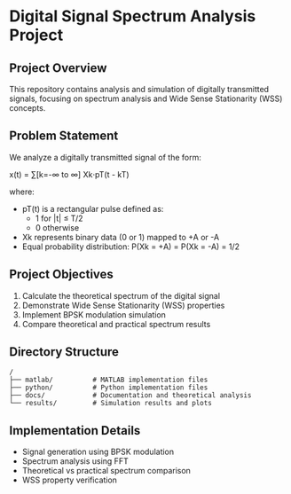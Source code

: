 # Digital Signal Spectrum Analysis Project

## Project Overview
This repository contains analysis and simulation of digitally transmitted signals, focusing on spectrum analysis and Wide Sense Stationarity (WSS) concepts.

## Problem Statement
We analyze a digitally transmitted signal of the form:

x(t) = ∑[k=-∞ to ∞] Xk⋅pT(t - kT)

where:
- pT(t) is a rectangular pulse defined as:
  - 1 for |t| ≤ T/2
  - 0 otherwise
- Xk represents binary data (0 or 1) mapped to +A or -A
- Equal probability distribution: P(Xk = +A) = P(Xk = -A) = 1/2

## Project Objectives
1. Calculate the theoretical spectrum of the digital signal
2. Demonstrate Wide Sense Stationarity (WSS) properties
3. Implement BPSK modulation simulation
4. Compare theoretical and practical spectrum results

## Directory Structure
```
/
├── matlab/          # MATLAB implementation files
├── python/          # Python implementation files
├── docs/            # Documentation and theoretical analysis
└── results/         # Simulation results and plots
```

## Implementation Details
- Signal generation using BPSK modulation
- Spectrum analysis using FFT
- Theoretical vs practical spectrum comparison
- WSS property verification

